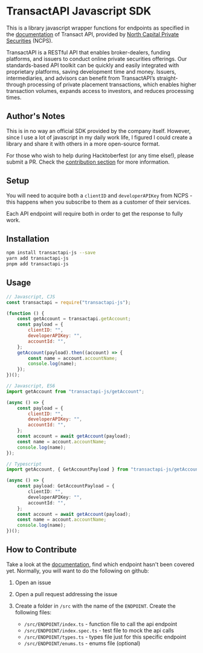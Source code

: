# TransactAPI Javascript SDK

This is a library javascript wrapper functions for endpoints as specified in the [documentation](transactapi-docs) of Transact API, provided by [North Capital Private Securities](ncps) (NCPS).

TransactAPI is a RESTful API that enables broker-dealers, funding platforms, and issuers to conduct online private securities offerings. Our standards-based API toolkit can be quickly and easily integrated with proprietary platforms, saving development time and money. Issuers, intermediaries, and advisors can benefit from TransactAPI’s straight-through processing of private placement transactions, which enables higher transaction volumes, expands access to investors, and reduces processing times.

## Author's Notes

This is in no way an official SDK provided by the company itself. However, since I use a lot of javascript in my daily work life, I figured I could create a library and share it with others in a more open-source format.

For those who wish to help during Hacktoberfest (or any time else!), please submit a PR. Check the [contribution section](#how-to-contribute) for more information.

## Setup

You will need to acquire both a `clientID` and `developerAPIKey` from NCPS - this happens when you subscribe to them as a customer of their services.

Each API endpoint will require both in order to get the response to fully work.

## Installation

```bash
npm install transactapi-js --save
yarn add transactapi-js
pnpm add transactapi-js
```

## Usage

```javascript
// Javascript, CJS
const transactapi = require("transactapi-js");

(function () {
    const getAccount = transactapi.getAccount;
    const payload = {
        clientID: "",
        developerAPIKey: "",
        accountId: "",
    };
    getAccount(payload).then((account) => {
        const name = account.accountName;
        console.log(name);
    });
})();
```

```javascript
// Javascript, ES6
import getAccount from "transactapi-js/getAccount";

(async () => {
    const payload = {
        clientID: "",
        developerAPIKey: "",
        accountId: "",
    };
    const account = await getAccount(payload);
    const name = account.accountName;
    console.log(name);
});
```

```typescript
// Typescript
import getAccount, { GetAccountPayload } from "transactapi-js/getAccount";

(async () => {
    const payload: GetAccountPayload = {
        clientID: "",
        developerAPIKey: "",
        accountId: "",
    };
    const account = await getAccount(payload);
    const name = account.accountName;
    console.log(name);
})();
```

## How to Contribute

Take a look at the [documentation](transactapi-docs), find which endpoint hasn't been covered yet. Normally, you will want to do the following on github:

1. Open an issue

2. Open a pull request addressing the issue

3. Create a folder in `/src` with the name of the `ENDPOINT`. Create the following files:

    - `/src/ENDPOINT/index.ts` - function file to call the api endpoint
    - `/src/ENDPOINT/index.spec.ts` - test file to mock the api calls
    - `/src/ENDPOINT/types.ts` - types file just for this specific endpoint
    - `/src/ENDPOINT/enums.ts` - enums file (optional)

[ncps]: https://www.northcapital.com/
[transactapi-docs]: https://api.norcapsecurities.com/admin_v3/documentation
